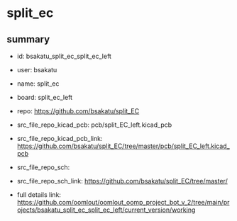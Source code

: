 # split_ec
 
## summary 
* id: bsakatu_split_ec_split_ec_left
* user: bsakatu
* name: split_ec
* board: split_ec_left
* repo: https://github.com/bsakatu/split_EC
* src_file_repo_kicad_pcb: pcb/split_EC_left.kicad_pcb
* src_file_repo_kicad_pcb_link: https://github.com/bsakatu/split_EC/tree/master/pcb/split_EC_left.kicad_pcb


* src_file_repo_sch: 
* src_file_repo_sch_link: https://github.com/bsakatu/split_EC/tree/master/
* full details link: https://github.com/oomlout/oomlout_oomp_project_bot_v_2/tree/main/projects/bsakatu_split_ec_split_ec_left/current_version/working  






